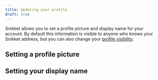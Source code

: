 ```yaml
---
title: Updating your profile
draft: true
---
```


Snikket allows you to set a profile picture and display name for your account.
By default this information is visible to anyone who knows your Snikket
address, but you can also change your [profile visibility](/profile/visibility/).

## Setting a profile picture

## Setting your display name

